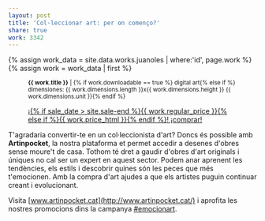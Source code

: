 ```yaml
---
layout: post
title: 'Col·leccionar art: per on començo?'
share: true
work: 3342
---
```


{% assign work_data = site.data.works.juanoles | where:'id', page.work %}
{% assign work = work_data | first %}
<figure class="text-center">
	<div class="padding-artwork-container">
		<div class="embed-container embed-container_9-16">
			<core-image sizing="cover" class="core-image-size" preload fade src="{{ work.featured_src }}"></core-image>	
		</div>
	</div>
	<figcaption>
		<p><small><strong>{{ work.title }}</strong> | {% if work.downloadable == true %} digital art{% else if %} dimensiones: {{ work.dimensions.length }}x{{ work.dimensions.height }} {{ work.dimensions.unit }}{% endif %}</small></p>
		<p><a href="{{ work.permalink }}" class="btn btn-primary btn-lg">¡{% if sale_date > site.sale-end %}{{ work.regular_price }}{% else if %}{{ work.price_html }}{% endif %}! ¡comprar! <i class="fa fa-credit-card"></i></a></p>
	</figcaption>
</figure>

T'agradaria convertir-te en un col·leccionista d'art? Doncs és possible amb **Artinpocket**, la nostra plataforma et permet accedir a desenes d'obres sense moure't de casa. Tothom té dret a gaudir d'obres d'art originals i úniques no cal ser un expert en aquest sector. Podem anar aprenent les tendències, els estils i descobrir quines són les peces que més t'emocionen. Amb la compra d'art ajudes a que els artistes puguin continuar creant i evolucionant. 

Visita [www.artinpocket.cat](http://www.artinpocket.cat/) i aprofita les nostres promocions dins la campanya [#emocionart](http://www.emocio-nart.com/ofertes/).
